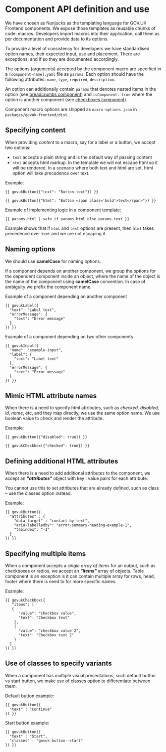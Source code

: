 # Component API definition and use

We have chosen as Nunjucks as the templating language for GOV.UK Frontend components. We expose those templates as reusable chunks of code: macros. Developers import macros into their application, call them as per documentation and provide data to its options.

To provide a level of consistency for developers we have standardised option names, their expected input, use and placement. There are exceptions, and if so they are documented accordingly.

The options (arguments) accepted by the component macro are specified in a `[component-name].yaml` file as `params`. Each option should have the following attributes: `name`, `type`, `required`, `description`.

An option can additionally contain `params` that denotes nested items in the option (see [breadcrumbs component](/packages/govuk-frontend/src/govuk/components/breadcrumbs/breadcrumbs.yaml#L6)) and `isComponent: true` where the option is another component (see [checkboxes component](/packages/govuk-frontend/src/govuk/components/checkboxes/checkboxes.yaml#L10)).

Component macro options are shipped as `macro-options.json` in `packages/govuk-frontend/dist`.

## Specifying content

When providing _content_ to a macro, say for a label or a button, we accept two options:

- `text` accepts a plain string and is the default way of passing content
- `html` accepts html markup. In the template we will not escape html so it will be rendered. In a scenario where both text and html are set, html option will take precedence over text.

Example:

`{{ govukButton({"text": "Button text"}) }}`

`{{ govukButton({"html": "Button <span class='bold'>text</span>"}) }}`

Example of implementing logic in a component template:

`{{ params.html | safe if params.html else params.text }}`

Example shows that if `html` and `text` options are present, then `html` takes precedence over `text` and we are not escaping it.

## Naming options

We should use **camelCase** for naming options.

If a component depends on another component, we group the options for the dependent component inside an object, where the name of the object is the name of the component using **camelCase** convention. In case of ambiguity we prefix the component name.

Example of a component depending on another component

```
{{ govukLabel({
  "text": "Label text",
  "errorMessage": {
    "text": "Error message"
  }
}) }}
```

Example of a component depending on two other components

```
{{ govukInput({
  "name": "example-input",
  "label": {
    "text": "Label text"
  },
  "errorMessage": {
    "text": "Error message"
  }
}) }}
```

## Mimic HTML attribute names

When there is a need to specify html attributes, such as _checked, disabled, id, name_, etc, and they map directly, we use the same option name. We use boolean value to check and render the attribute.

Example:

`{{ govukButton({"disabled": true}) }}`

`{{ govukCheckbox({"checked": true}) }}`

## Defining additional HTML attributes

When there is a need to add additional attributes to the component, we accept an **_"attributes"_** object with key : value pairs for each attribute.

You cannot use this to set attributes that are already defined, such as class – use the classes option instead.

Example:

```
{{ govukButton({
  "attributes" : {
    "data-target" : "contact-by-text",
    "aria-labelledby": "error-summary-heading-example-1",
    "tabindex": "-1"
  }
}) }}
```

## Specifying multiple items

When a component accepts a _single array of items_ for an output, such as checkboxes or radios, we accept an **_"items"_** array of objects. Table component is an exception is it can contain multiple array for rows, head, footer where there is need to for more specific names.

Example:

```
{{ govukCheckbox({
   "items": [
   {
      "value": "checkbox value",
      "text": "Checkbox text"
    },
    {
      "value": "checkbox value 2",
      "text": "Checkbox text 2"
    }
  ]
}) }}
```

## Use of classes to specify variants

When a component has multiple visual presentations, such default button vs start button, we make use of classes option to differentiate between them.

Default button example:

```
{{ govukButton({
  "text" : "Continue"
}) }}
```

Start button example:

```
{{ govukButton({
  "text" : "Start",
  "classes" : "govuk-button--start"
}) }}
```
